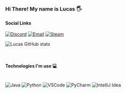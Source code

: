 
### Hi There! My name is Lucas 🖐️

#### Social Links

[![Discord](https://img.shields.io/badge/Discord-7289DA?style=for-the-badge&logo=discord&logoColor=white)](syncopation#7321)
[![Email](https://img.shields.io/badge/Microsoft_Outlook-0078D4?style=for-the-badge&logo=microsoft-outlook&logoColor=white)](lucaspinheiros2@hotmail.com)
[![Steam](https://img.shields.io/badge/Steam-000000?style=for-the-badge&logo=steam&logoColor=white)](https://steamcommunity.com/id/spLusca/)

![Lucas GitHub stats](https://github-readme-stats.vercel.app/api?username=spLusca&show_icons=true&theme=tokyonight)

<br/>

#### Technologies I'm use 💻

<div style="display: inline_block"><br/>
    <img align="center" alt="Java" src= "https://img.shields.io/badge/Java-ED8B00?style=for-the-badge&logo=openjdk&logoColor=white" />
    <img align="center" alt="Python" src= "https://img.shields.io/badge/Python-3776AB?style=for-the-badge&logo=python&logoColor=white" />
    <img align="center" alt="VSCode" src= "https://img.shields.io/badge/Visual_Studio_Code-0078D4?style=for-the-badge&logo=visual%20studio%20code&logoColor=white" />
    <img align="center" alt="PyCharm" src= "https://img.shields.io/badge/PyCharm-000000.svg?&style=for-the-badge&logo=PyCharm&logoColor=white" />
    <img align="center" alt="IntelliJ Idea" src= "https://img.shields.io/badge/IntelliJ_IDEA-000000.svg?style=for-the-badge&logo=intellij-idea&logoColor=white" />
</div>
